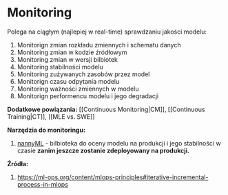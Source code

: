 # Monitoring

Polega na ciągłym (najlepiej w real-time) sprawdzaniu jakości modelu:

1. Monitorign zmian rozkładu zmiennych i schematu danych
2. Monitoring zmian w kodzie źródłowym
3. Monitoring zmian w wersji bilbiotek
4. Monitoring stabilności modelu
5. Monitoring zużywanych zasobów przez model
6. Monitorign czasu odpytania modelu
7. Monitoring ważności zmiennych w modelu
8. Monitorign performencu modelu i jego degradacji

**Dodatkowe powiązania:**
[[Continuous Monitoring|CM]], [[Continuous Training|CT]], [[MLE vs. SWE]]

**Narzędzia do monitoringu:**
1. [nannyML](https://www.nannyml.com/) - bilbioteka do oceny modelu na produkcji i jego stabilności w czasie **zanim jeszcze zostanie zdeployowany na produkcji.**

**Źródła:**
1. https://ml-ops.org/content/mlops-principles#iterative-incremental-process-in-mlops